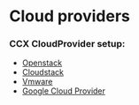 # Cloud providers

### CCX CloudProvider setup:
- [Openstack](openstack.md)
- [Cloudstack](cloudstack.md)
- [Vmware](vmware.md)
- [Google Cloud Provider](gcp.md)



